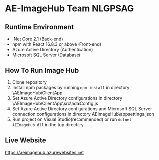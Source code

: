 # AE-ImageHub Team NLGPSAG

## Runtime Environment
* .Net Core 2.1 (Back-end)
* npm with React 16.8.3 or above (Front-end)
* Azure Active Directory (Authentication)
* Microsoft SQL Server (Database)


## How To Run Image Hub
1. Clone repository
2. Install npm packages by running ```npm install``` in directory \AEImageHub\ClientApp 
3. Set Azure Active Directory configurations in directory \AEImageHub\ClientApp\src\adalConfig.js
4. Set Azure Active Directory configurations and Microsoft SQL Server connection configurations in directory AEImageHub\appsettings.json
5. Run project on Visual Studio(recommended) or run ```dotnet AEImageHub.dll``` in the top directory


## Live Website
https://aeimagehub.azurewebsites.net